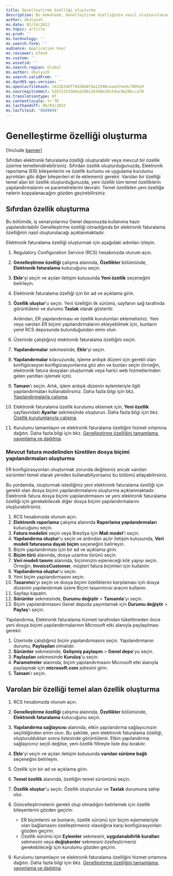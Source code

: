 ```yaml
---
title: Genelleştirme özelliği oluşturma
description: Bu makalede, Genelleştirme özelliğinin nasıl oluşturulacağı açıklanmaktadır.
author: dkalyuzh
ms.date: 02/14/2022
ms.topic: article
ms.prod: ''
ms.technology: ''
ms.search.form: ''
audience: Application User
ms.reviewer: kfend
ms.custom: ''
ms.assetid: ''
ms.search.region: Global
ms.author: dkalyuzh
ms.search.validFrom: ''
ms.dyn365.ops.version: ''
ms.openlocfilehash: c622b350f79d36b8fda12598ceae57ee9c7095e9
ms.sourcegitcommit: 52b7225350daa29b1263d8e29c54ac9e20bcca70
ms.translationtype: HT
ms.contentlocale: tr-TR
ms.lasthandoff: 06/03/2022
ms.locfileid: "8889844"
---
```

# <a name="create-a-globalization-feature"></a>Genelleştirme özelliği oluşturma

[!include [banner](../includes/banner.md)]

Sıfırdan elektronik faturalama özelliği oluşturabilir veya mevcut bir özellik üzerine temellendirebilirsiniz. Sıfırdan özellik oluşturduğunuzda, Elektronik raporlama (ER) bileşenlerini ve özellik kurlumu ve uygulama kurulumu ayrıntıları gibi diğer bileşenleri el ile eklemeniz gerekir. Varolan bir özelliği temel alan bir özellik oluşturduğunuzda, yeni özellik tüm temel özelliklerin yapılandırmalarını ve parametrelerini devralır. Temel özellikten yeni özelliğe nelerin kopyalanacağını gözden geçirebilirsiniz.

## <a name="create-a-feature-from-scratch"></a>Sıfırdan özellik oluşturma

Bu bölümde, iş senaryolarınız Genel deponuzda kullanıma hazır yapılandırılabilir Genelleştirme özelliği olmadığında bir elektronik faturalama özelliğinin nasıl oluşturulacağı açıklanmaktadır.

Elektronik faturalama özelliği oluşturmak için aşağıdaki adımları izleyin.

1. Regulatory Configuration Service (RCS) hesabınızda oturum açın.
2. **Genelleştirme özelliği** çalışma alanında, **Özellikler** bölümünde, **Elektronik faturalama** kutucuğunu seçin.
3. **Ekle**'yi seçin ve açılan iletişim kutusunda **Yeni özellik** seçeneğini belirleyin.
4. Elektronik faturalama özelliği için bir ad ve açıklama girin.
5. **Özellik oluştur**'u seçin. Yeni özelliğin ilk sürümü, sayfanın sağ tarafında görüntülenir ve durumu **Taslak** olarak gösterilir.

    Ardından, ER yapılandırması ve özellik kurulumları eklemelisiniz. Yeni veya varolan ER biçimi yapılandırmalarını ekleyebilmek için, bunların yerel RCS deposunda bulunduğundan emin olun.

6. Üzerinde çalıştığınız elektronik faturalama özelliğini seçin.
7. **Yapılandırmalar** sekmesinde, **Ekle**'yi seçin.
8. **Yapılandırmalar** kılavuzunda, işleme ardışık düzeni için gerekli olan konfigürasyon konfigürasyonlarına göz atın ve bunları seçin (örneğin, elektronik fatura dosyaları oluşturmak veya harici web hizmetlerinden gelen yanıtları işlemek için).
9. **Tamam**'ı seçin. Artık, işlem ardışık düzenin eylemleriyle ilgili yapılandırmaları kullanabilirsiniz. Daha fazla bilgi için bkz. [Yapılandırmalarla çalışma](e-invoicing-work-configurations.md).
10. Elektronik faturalama özellik kurulumu eklemek için, **Yeni özellik** sayfasındaki **Ayarlar** sekmesinde oluşturun. Daha fazla bilgi için bkz. [Özellik kurulumlarıyla çalışma](e-invoicing-feature-setup.md).
11. Kurulumu tamamlayın ve elektronik faturalama özelliğini hizmet ortamına dağıtın. Daha fazla bilgi için bkz. [Genelleştirme özelliğini tamamlama, yayımlama ve dağıtma](e-invoicing-complete-publish-deploy-globalization-feature.md).

### <a name="create-file-format-configurations-that-are-derived-from-the-existing-invoice-model"></a>Mevcut fatura modelinden türetilen dosya biçimi yapılandırmaları oluşturma

ER konfigürasyonları oluşturmak zorunda değilseniz ancak varolan sürümleri temel olarak yeniden kullanabiliyorsanız bu bölümü atlayabilirsiniz.

Bu yordamda, oluşturmak istediğiniz yeni elektronik faturalama özelliği için gerekli olan dosya biçimi yapılandırmalarını oluşturma açıklanmaktadır. Elektronik fatura dosya biçimi yapılandırmasını ve yeni elektronik faturalama özelliği için gerekebilecek diğer dosya biçimi yapılandırmalarını oluşturabilirsiniz.

1. RCS hesabınızda oturum açın.
2. **Elektronik raporlama** çalışma alanında **Raporlama yapılandırmaları** kutucuğunu seçin.
3. **Fatura modelini** seçin veya Brezilya için **Mali model**'i seçin.
4. **Yapılandırma oluştur**'u seçin ve ardından açılır iletişim kutusunda, **Veri modeli faturasına dayalı biçim** seçeneğini belirleyin.
5. Biçim yapılandırması için bir ad ve açıklama girin.
6. **Biçim türü** alanında, dosya uzantısı türünü seçin.
7. **Veri modeli tanımı** alanında, biçiminizin eşleneceği kök yapıyı seçin. Örneğin, **InvoiceCustomer**, müşteri fatura biçimleri için kullanılır.
8. **Yapılandırma oluştur**'u seçin.
9. Yeni biçim yapılandırmasını seçin.
10. **Tasarımcı**'yı seçin ve dosya biçimi özelliklerini karşılaması için dosya düzenini yapılandırmak üzere Biçim tasarımcısı aracını kullanın.
11. Sayfayı kapatın.
12. **Sürümler** sekmesinde, **Durumu değiştir** \> **Tamamla**'yı seçin.
13. Biçim yapılandırmasını Genel depoda yayımlamak için **Durumu değiştir** \> **Paylaş**'ı seçin.

Yapılandırma, Elektronik faturalama hizmeti tarafından tüketilmeden önce yeni dosya biçimi yapılandırmalarının Microsoft etki alanıyla paylaşılması gerekir.

1. Üzerinde çalıştığınız biçim yapılandırmasını seçin. Yapılandırmanın durumu, **Paylaşılan** olmalıdır.
2. **Sürümler** sekmesinde, **Gelişmiş paylaşım** \> **Genel depo**'yu seçin.
3. **Paylaşılan** sekmesinde **Kuruluş**'u seçin.
4. **Parametreler** alanında, biçim yapılandırmasını Microsoft etki alanıyla paylaşmak için **microsoft.com** adresini girin.
5. **Tamam**'ı seçin.

## <a name="create-a-feature-that-is-based-on-an-existing-feature"></a>Varolan bir özelliği temel alan özellik oluşturma

1. RCS hesabınızda oturum açın.
2. **Genelleştirme özelliği** çalışma alanında, **Özellikler** bölümünde, **Elektronik faturalama** kutucuğunu seçin.
3. **Yapılandırma sağlayıcısı** alanında, etkin yapılandırma sağlayıcınızın seçildiğinden emin olun. Bu şekilde, yeni elektronik faturalama özelliği, oluşturulduktan sonra listesinde görüntülenir. Etkin yapılandırma sağlayıcınız seçili değilse, yeni özellik filtreyle liste dışı bırakılır.
4. **Ekle**'yi seçin ve açılan iletişim kutusunda **varolan sürüme bağlı** seçeneğini belirleyin.
5. Özellik için bir ad ve açıklama girin.
6. **Temel özellik** alanında, özelliğin temel sürümünü seçin.
7. **Özellik oluştur**'u seçin. Özellik oluşturulur ve **Taslak** durumuna sahip olur.
8. Güncelleştirmelerin gerekli olup olmadığını belirlemek için özellik bileşenlerini gözden geçirin:

    - ER biçimlerini ve bunların, özellik sürümü için biçim eşlemeleriyle olan bağlamasını özelleştirmeniz olasılığına karşı konfigürasyonları gözden geçirin.
    - Özellik sürümü için **Eylemler** sekmesini, **uygulanabilirlik kuralları** sekmesini veya **değişkenler** sekmesini özelleştirmeniz gerekebileceği için kurulumu gözden geçirin.

9. Kurulumu tamamlayın ve elektronik faturalama özelliğini hizmet ortamına dağıtın. Daha fazla bilgi için bkz. [Genelleştirme özelliğini tamamlama, yayımlama ve dağıtma](e-invoicing-complete-publish-deploy-globalization-feature.md).
